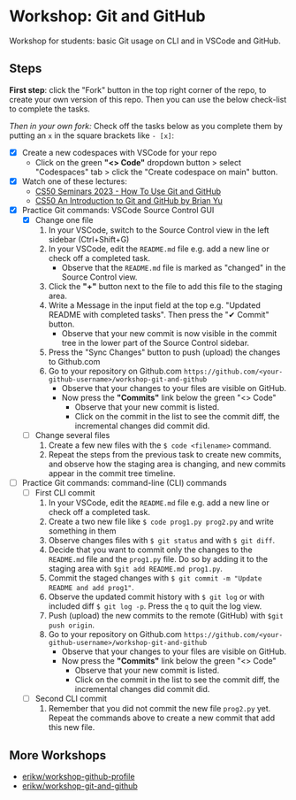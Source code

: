 # Workshop: Git and GitHub
Workshop for students: basic Git usage on CLI and in VSCode and GitHub.



## Steps

**First step**: click the "Fork" button in the top right corner of the repo, to create your own version of this repo. Then you can use the below check-list to complete the tasks.

*Then in your own fork:* Check off the tasks below as you complete them by putting an `x` in the square brackets like `- [x]`:
- [x] Create a new codespaces with VSCode for your repo
  * Click on the green **"<> Code"** dropdown button > select "Codespaces" tab > click the "Create codespace on main" button.
- [x] Watch one of these lectures:
  * [CS50 Seminars 2023 - How To Use Git and GitHub](https://www.youtube.com/watch?v=cspx7YSvp5Q)
  * [CS50 An Introduction to Git and GitHub by Brian Yu](https://www.youtube.com/watch?v=MJUJ4wbFm_A)
- [x] Practice Git commands: VSCode Source Control GUI
  - [x] Change one file
    1. In your VSCode, switch to the Source Control view in the left sidebar (Ctrl+Shift+G)
    1. In your VSCode, edit the `README.md` file e.g. add a new line or check off a completed task.
       * Observe that the `README.md` file is marked as "changed" in the Source Control view.
    1. Click the **"+"** button next to the file to add this file to the staging area.
    1. Write a Message in the input field at the top e.g. "Updated README with completed tasks". Then press the "✔ Commit" button.
       * Observe that your new commit is now visible in the commit tree in the lower part of the Source Control sidebar.
    1. Press the "Sync Changes" button to push (upload) the changes to Github.com
    1. Go to your repository on Github.com `https://github.com/<your-github-username>/workshop-git-and-github`
       * Observe that your changes to your files are visible on GitHub.
       * Now press the **"Commits"** link below the green "<> Code"
         * Observe that your new commit is listed.
         * Click on the commit in the list to see the commit diff, the incremental changes did commit did.
  - [ ] Change several files
    1. Create a few new files with the `$ code <filename>` command.
    1. Repeat the steps from the previous task to create new commits, and observe how the staging area is changing, and new commits appear in the commit tree timeline.
- [ ] Practice Git commands: command-line (CLI) commands
  - [ ] First CLI commit
    1. In your VSCode, edit the `README.md` file e.g. add a new line or check off a completed task.
    2. Create a two new file like `$ code prog1.py prog2.py` and write something in them
    3. Observe changes files with `$ git status` and with `$ git diff`.
    4. Decide that you want to commit only the changes to the `README.md` file and the `prog1.py` file. Do so by adding it to the staging area with `$git add README.md prog1.py`.
    5. Commit the staged changes with `$ git commit -m "Update README and add prog1"`.
    6. Observe the updated commit history with `$ git log` or with included diff `$ git log -p`. Press the `q` to quit the log view.
    7. Push (upload) the new commits to the remote (GitHub) with `$git push origin`.
    8. Go to your repository on Github.com `https://github.com/<your-github-username>/workshop-git-and-github`
         * Observe that your changes to your files are visible on GitHub.
         * Now press the **"Commits"** link below the green "<> Code"
           * Observe that your new commit is listed.
           * Click on the commit in the list to see the commit diff, the incremental changes did commit did.
  - [ ] Second CLI commit
    1. Remember that you did not commit the new file `prog2.py` yet. Repeat the commands above to create a new commit that add this new file.           



## More Workshops
* [erikw/workshop-github-profile](https://github.com/erikw/workshop-github-profile)
* [erikw/workshop-git-and-github](https://github.com/erikw/workshop-git-and-github)
